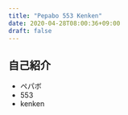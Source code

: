 ```yaml
---
title: "Pepabo 553 Kenken"
date: 2020-04-28T08:00:36+09:00
draft: false
---
```


## 自己紹介
- ペパボ 
- 553
- kenken